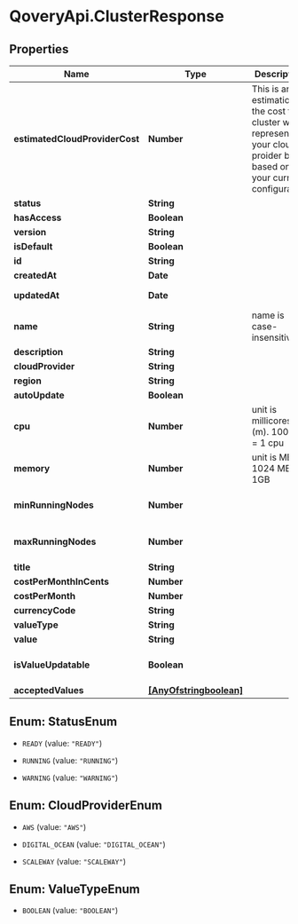 # QoveryApi.ClusterResponse

## Properties

Name | Type | Description | Notes
------------ | ------------- | ------------- | -------------
**estimatedCloudProviderCost** | **Number** | This is an estimation of the cost this cluster will represent on your cloud proider bill, based on your current configuration | [optional] 
**status** | **String** |  | [optional] 
**hasAccess** | **Boolean** |  | [optional] 
**version** | **String** |  | [optional] 
**isDefault** | **Boolean** |  | [optional] 
**id** | **String** |  | 
**createdAt** | **Date** |  | [readonly] 
**updatedAt** | **Date** |  | [optional] [readonly] 
**name** | **String** | name is case-insensitive | 
**description** | **String** |  | [optional] 
**cloudProvider** | **String** |  | 
**region** | **String** |  | 
**autoUpdate** | **Boolean** |  | [optional] 
**cpu** | **Number** | unit is millicores (m). 1000m &#x3D; 1 cpu | [optional] [default to 250]
**memory** | **Number** | unit is MB. 1024 MB &#x3D; 1GB | [optional] [default to 256]
**minRunningNodes** | **Number** |  | [optional] [default to 1]
**maxRunningNodes** | **Number** |  | [optional] [default to 1]
**title** | **String** |  | [optional] 
**costPerMonthInCents** | **Number** |  | [optional] 
**costPerMonth** | **Number** |  | [optional] 
**currencyCode** | **String** |  | [optional] 
**valueType** | **String** |  | [optional] 
**value** | **String** |  | [optional] 
**isValueUpdatable** | **Boolean** |  | [optional] [default to false]
**acceptedValues** | [**[AnyOfstringboolean]**](AnyOfstringboolean.md) |  | [optional] 



## Enum: StatusEnum


* `READY` (value: `"READY"`)

* `RUNNING` (value: `"RUNNING"`)

* `WARNING` (value: `"WARNING"`)





## Enum: CloudProviderEnum


* `AWS` (value: `"AWS"`)

* `DIGITAL_OCEAN` (value: `"DIGITAL_OCEAN"`)

* `SCALEWAY` (value: `"SCALEWAY"`)





## Enum: ValueTypeEnum


* `BOOLEAN` (value: `"BOOLEAN"`)




